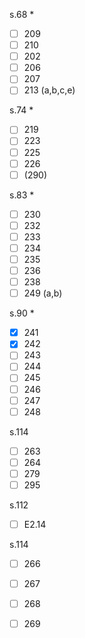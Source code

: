 s.68 *
- [ ] 209
- [ ] 210
- [ ] 202
- [ ] 206
- [ ] 207
- [ ] 213 (a,b,c,e)

s.74 *
- [ ] 219
- [ ] 223
- [ ] 225
- [ ] 226
- [ ] (290)

s.83 *
- [ ] 230
- [ ] 232
- [ ] 233
- [ ] 234
- [ ] 235
- [ ] 236
- [ ] 238
- [ ] 249 (a,b)

s.90 *
- [x] 241
- [x] 242
- [ ] 243
- [ ] 244
- [ ] 245
- [ ] 246
- [ ] 247
- [ ] 248

s.114
- [ ] 263
- [ ] 264
- [ ] 279
- [ ] 295

s.112
- [ ] E2.14

s.114
- [ ] 266
- [ ] 267
- [ ] 268
- [ ] 269

